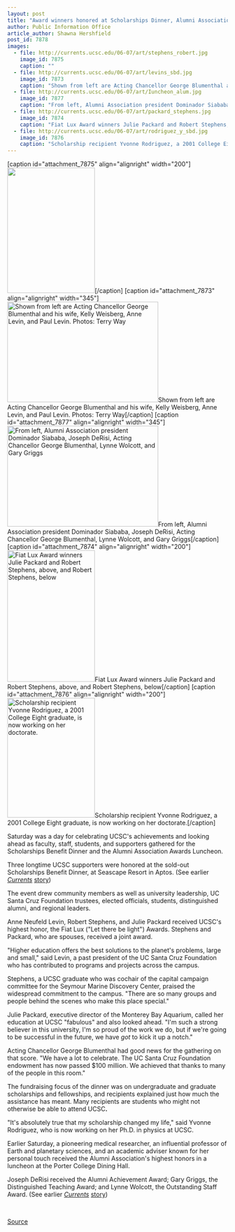 ```yaml
---
layout: post
title: "Award winners honored at Scholarships Dinner, Alumni Association Luncheon"
author: Public Information Office
article_author: Shawna Hershfield
post_id: 7878
images:
  - file: http://currents.ucsc.edu/06-07/art/stephens_robert.jpg
    image_id: 7875
    caption: ""
  - file: http://currents.ucsc.edu/06-07/art/levins_sbd.jpg
    image_id: 7873
    caption: "Shown from left are Acting Chancellor George Blumenthal and his wife, Kelly Weisberg, Anne Levin, and Paul Levin. Photos: Terry Way"
  - file: http://currents.ucsc.edu/06-07/art/Iuncheon_alum.jpg
    image_id: 7877
    caption: "From left, Alumni Association president Dominador Siababa, Joseph DeRisi, Acting Chancellor George Blumenthal, Lynne Wolcott, and Gary Griggs"
  - file: http://currents.ucsc.edu/06-07/art/packard_stephens.jpg
    image_id: 7874
    caption: "Fiat Lux Award winners Julie Packard and Robert Stephens, above, and Robert Stephens, below"
  - file: http://currents.ucsc.edu/06-07/art/rodriguez_y_sbd.jpg
    image_id: 7876
    caption: "Scholarship recipient Yvonne Rodriguez, a 2001 College Eight graduate, is now working on her doctorate."
---
```


[caption id="attachment_7875" align="alignright" width="200"]<a href="http://dev-ucsc-news.pantheonsite.io/wp-content/uploads/2007/02/stephens_robert.jpg"><img class="size-full wp-image-7875" src="http://dev-ucsc-news.pantheonsite.io/wp-content/uploads/2007/02/stephens_robert.jpg" alt="" width="200" height="286" /></a>[/caption]
[caption id="attachment_7873" align="alignright" width="345"]<a href="http://dev-ucsc-news.pantheonsite.io/wp-content/uploads/2007/02/levins_sbd.jpg"><img class="size-full wp-image-7873" src="http://dev-ucsc-news.pantheonsite.io/wp-content/uploads/2007/02/levins_sbd.jpg" alt="Shown from left are Acting Chancellor George Blumenthal and his wife, Kelly Weisberg, Anne Levin, and Paul Levin. Photos: Terry Way" width="345" height="229" /></a>Shown from left are Acting Chancellor George Blumenthal and his wife, Kelly Weisberg, Anne Levin, and Paul Levin. Photos: Terry Way[/caption]
[caption id="attachment_7877" align="alignright" width="345"]<a href="http://dev-ucsc-news.pantheonsite.io/wp-content/uploads/2007/02/Iuncheon_alum.jpg"><img class="size-full wp-image-7877" src="http://dev-ucsc-news.pantheonsite.io/wp-content/uploads/2007/02/Iuncheon_alum.jpg" alt="From left, Alumni Association president Dominador Siababa, Joseph DeRisi, Acting Chancellor George Blumenthal, Lynne Wolcott, and Gary Griggs" width="345" height="230" /></a>From left, Alumni Association president Dominador Siababa, Joseph DeRisi, Acting Chancellor George Blumenthal, Lynne Wolcott, and Gary Griggs[/caption]
[caption id="attachment_7874" align="alignright" width="200"]<a href="http://dev-ucsc-news.pantheonsite.io/wp-content/uploads/2007/02/packard_stephens.jpg"><img class="size-full wp-image-7874" src="http://dev-ucsc-news.pantheonsite.io/wp-content/uploads/2007/02/packard_stephens.jpg" alt="Fiat Lux Award winners Julie Packard and Robert Stephens, above, and Robert Stephens, below" width="200" height="300" /></a>Fiat Lux Award winners Julie Packard and Robert Stephens, above, and Robert Stephens, below[/caption]
[caption id="attachment_7876" align="alignright" width="200"]<a href="http://dev-ucsc-news.pantheonsite.io/wp-content/uploads/2007/02/rodriguez_y_sbd.jpg"><img class="size-full wp-image-7876" src="http://dev-ucsc-news.pantheonsite.io/wp-content/uploads/2007/02/rodriguez_y_sbd.jpg" alt="Scholarship recipient Yvonne Rodriguez, a 2001 College Eight graduate, is now working on her doctorate." width="200" height="273" /></a>Scholarship recipient Yvonne Rodriguez, a 2001 College Eight graduate, is now working on her doctorate.[/caption]
<a name="content" id="content"></a>
<p>
  Saturday was a day for celebrating UCSC's achievements and looking ahead as faculty, staff, students, and supporters gathered for the Scholarships Benefit Dinner and the Alumni Association Awards Luncheon.
</p>
<p>
  Three longtime UCSC supporters were honored at the sold-out Scholarships Benefit Dinner, at Seascape Resort in Aptos. (See earlier <i><a href="http://currents.ucsc.edu/06-07/01-01/dinner.asp">Currents</a></i> <a href="http://currents.ucsc.edu/06-07/01-01/dinner.asp">story</a>)
</p>
<p>
  The event drew community members as well as university leadership, UC Santa Cruz Foundation trustees, elected officials, students, distinguished alumni, and regional leaders.
</p>
<p>
  Anne Neufeld Levin, Robert Stephens, and Julie Packard received UCSC's highest honor, the Fiat Lux ("Let there be light") Awards. Stephens and Packard, who are spouses, received a joint award.
</p>
<p>
  "Higher education offers the best solutions to the planet's problems, large and small," said Levin, a past president of the UC Santa Cruz Foundation who has contributed to programs and projects across the campus.
</p>
<p>
  Stephens, a UCSC graduate who was cochair of the capital campaign committee for the Seymour Marine Discovery Center, praised the widespread commitment to the campus. "There are so many groups and people behind the scenes who make this place special."
</p>
<p>
  Julie Packard, executive director of the Monterey Bay Aquarium, called her education at UCSC "fabulous" and also looked ahead. "I'm such a strong believer in this university, I'm so proud of the work we do, but if we're going to be successful in the future, we have <i>got</i> to kick it up a notch."
</p>
<p>
  Acting Chancellor George Blumenthal had good news for the gathering on that score. "We have a lot to celebrate. The UC Santa Cruz Foundation endowment has now passed $100 million. We achieved that thanks to many of the people in this room."
</p>
<p>
  The fundraising focus of the dinner was on undergraduate and graduate scholarships and fellowships, and recipients explained just how much the assistance has meant. Many recipients are students who might not otherwise be able to attend UCSC<strong>.</strong>
</p>
<p>
  "It's absolutely true that my scholarship changed my life," said Yvonne Rodriguez, who is now working on her Ph.D. in physics at UCSC.
</p>
<p>
  Earlier Saturday, a pioneering medical researcher, an influential professor of Earth and planetary sciences, and an academic adviser known for her personal touch received the Alumni Association's highest honors in a luncheon at the Porter College Dining Hall.
</p>
<p>
  Joseph DeRisi received the Alumni Achievement Award; Gary Griggs, the Distinguished Teaching Award; and Lynne Wolcott, the Outstanding Staff Award. (See earlier <i><a href="http://currents.ucsc.edu/06-07/12-04/achievement.asp">Currents</a></i> <a href="http://currents.ucsc.edu/06-07/12-04/achievement.asp">story</a>)
</p>
<p>
  <br>
</p>
<p><a href="http://www1.ucsc.edu/currents/06-07/02-05/celebrations.asp" title="Permalink to celebrations">Source</a></p>

